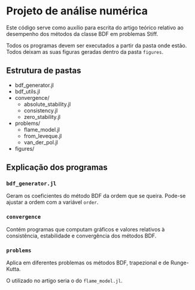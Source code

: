 # Projeto de análise numérica

Este código serve como auxílio para escrita do artigo teórico
relativo ao desempenho dos métodos da classe BDF em problemas
Stiff.

Todos os programas devem ser executados a partir da pasta
onde estão. Todos deixam as suas figuras geradas dentro da pasta
`figures`.

## Estrutura de pastas

- bdf_generator.jl
- bdf_utils.jl
- convergence/
	- absolute_stability.jl
	- consistency.jl
	- zero_stability.jl
- problems/
	- flame_model.jl
	- from_leveque.jl
	- van_der_pol.jl
- figures/

## Explicação dos programas

### `bdf_generator.jl`

Geram os coeficientes do método BDF da ordem que se queira.
Pode-se ajustar a ordem com a variável `order`.

### `convergence`

Contém programas que computam gráficos e valores relativos à consistência, estabilidade
e convergência dos métodos BDF.

### `problems`

Aplica em diferentes problemas os métodos BDF, trapezional e de Runge-Kutta.

O utilizado no artigo seria o do `flame_model.jl`.

